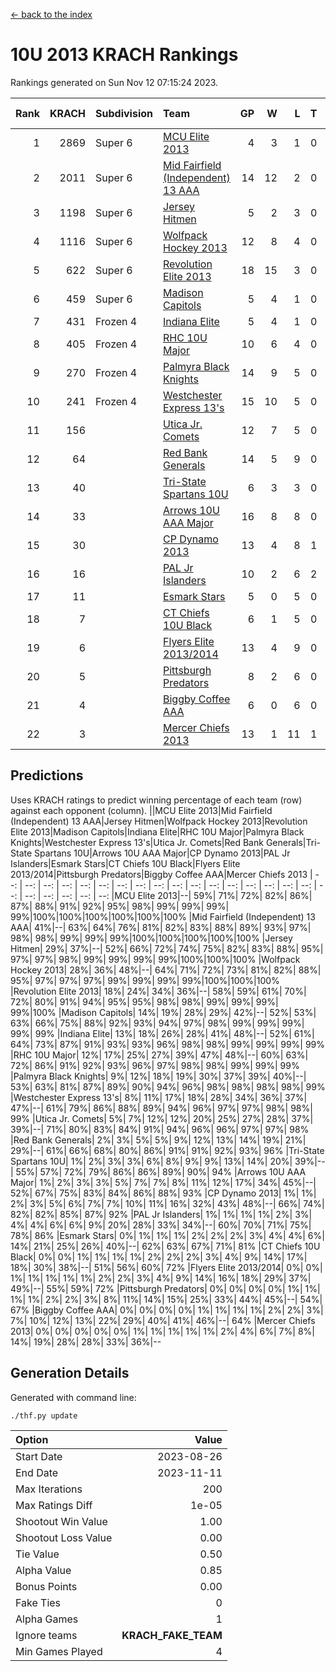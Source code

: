 [<- back to the index](readme.md)
# 10U 2013 KRACH Rankings
Rankings generated on Sun Nov 12 07:15:24 2023.

Rank|KRACH|Subdivision|Team|GP|W|L|T|OTW|OTL|SoS|Exp Wins|Win Diff
---:|---:|:---|:---|---:|---:|---:|---:|---:|---:|---:|---:|---:
1|2869|Super 6|[MCU Elite 2013](https://gamesheetstats.com/seasons/3664/teams/140889/schedule)|4|3|1|0|0|0|926|3.8|-0.0
2|2011|Super 6|[Mid Fairfield (Independent) 13 AAA](https://gamesheetstats.com/seasons/3664/teams/140891/schedule)|14|12|2|0|2|0|408|12.8|-0.0
3|1198|Super 6|[Jersey Hitmen](https://gamesheetstats.com/seasons/3664/teams/140893/schedule)|5|2|3|0|0|1|1814|2.8|-0.0
4|1116|Super 6|[Wolfpack Hockey 2013](https://gamesheetstats.com/seasons/3664/teams/140894/schedule)|12|8|4|0|0|1|861|8.8|-0.0
5|622|Super 6|[Revolution Elite 2013](https://gamesheetstats.com/seasons/3664/teams/140904/schedule)|18|15|3|0|2|0|310|15.8|-0.0
6|459|Super 6|[Madison Capitols](https://gamesheetstats.com/seasons/3664/teams/162460/schedule)|5|4|1|0|1|0|158|4.9|0.0
7|431|Frozen 4|[Indiana Elite](https://gamesheetstats.com/seasons/3664/teams/144358/schedule)|5|4|1|0|0|0|162|4.9|0.0
8|405|Frozen 4|[RHC 10U Major](https://gamesheetstats.com/seasons/3664/teams/140895/schedule)|10|6|4|0|1|1|638|6.8|-0.0
9|270|Frozen 4|[Palmyra Black Knights](https://gamesheetstats.com/seasons/3664/teams/140906/schedule)|14|9|5|0|0|1|367|9.8|-0.0
10|241|Frozen 4|[Westchester Express 13's](https://gamesheetstats.com/seasons/3664/teams/140899/schedule)|15|10|5|0|0|1|265|10.8|-0.0
11|156||[Utica Jr. Comets](https://gamesheetstats.com/seasons/3664/teams/140900/schedule)|12|7|5|0|3|0|156|7.8|-0.0
12|64||[Red Bank Generals](https://gamesheetstats.com/seasons/3664/teams/140896/schedule)|14|5|9|0|0|2|395|5.8|-0.0
13|40||[Tri-State Spartans 10U](https://gamesheetstats.com/seasons/3664/teams/144359/schedule)|6|3|3|0|0|1|195|3.9|0.0
14|33||[Arrows 10U AAA Major](https://gamesheetstats.com/seasons/3664/teams/140902/schedule)|16|8|8|0|0|1|108|8.8|-0.0
15|30||[CP Dynamo 2013](https://gamesheetstats.com/seasons/3664/teams/140901/schedule)|13|4|8|1|0|1|424|5.3|-0.0
16|16||[PAL Jr Islanders](https://gamesheetstats.com/seasons/3664/teams/140903/schedule)|10|2|6|2|1|0|333|3.8|-0.0
17|11||[Esmark Stars](https://gamesheetstats.com/seasons/3664/teams/140905/schedule)|5|0|5|0|0|0|402|0.8|-0.0
18|7||[CT Chiefs 10U Black](https://gamesheetstats.com/seasons/3664/teams/140892/schedule)|6|1|5|0|0|0|54|1.8|-0.0
19|6||[Flyers Elite 2013/2014](https://gamesheetstats.com/seasons/3664/teams/140898/schedule)|13|4|9|0|0|0|135|4.8|-0.0
20|5||[Pittsburgh Predators](https://gamesheetstats.com/seasons/3664/teams/140907/schedule)|8|2|6|0|0|0|201|2.8|-0.0
21|4||[Biggby Coffee AAA](https://gamesheetstats.com/seasons/3664/teams/144357/schedule)|6|0|6|0|0|0|206|0.9|0.0
22|3||[Mercer Chiefs 2013](https://gamesheetstats.com/seasons/3664/teams/140897/schedule)|13|1|11|1|0|0|318|2.3|-0.0

## Predictions
Uses KRACH ratings to predict winning percentage of each team (row) against each opponent (column).
||MCU Elite 2013|Mid Fairfield (Independent) 13 AAA|Jersey Hitmen|Wolfpack Hockey 2013|Revolution Elite 2013|Madison Capitols|Indiana Elite|RHC 10U Major|Palmyra Black Knights|Westchester Express 13's|Utica Jr. Comets|Red Bank Generals|Tri-State Spartans 10U|Arrows 10U AAA Major|CP Dynamo 2013|PAL Jr Islanders|Esmark Stars|CT Chiefs 10U Black|Flyers Elite 2013/2014|Pittsburgh Predators|Biggby Coffee AAA|Mercer Chiefs 2013
| --: | --: | --: | --: | --: | --: | --: | --: | --: | --: | --: | --: | --: | --: | --: | --: | --: | --: | --: | --: | --: | --: | --: 
|MCU Elite 2013|--| 59%| 71%| 72%| 82%| 86%| 87%| 88%| 91%| 92%| 95%| 98%| 99%| 99%| 99%| 99%|100%|100%|100%|100%|100%|100%
|Mid Fairfield (Independent) 13 AAA| 41%|--| 63%| 64%| 76%| 81%| 82%| 83%| 88%| 89%| 93%| 97%| 98%| 98%| 99%| 99%| 99%|100%|100%|100%|100%|100%
|Jersey Hitmen| 29%| 37%|--| 52%| 66%| 72%| 74%| 75%| 82%| 83%| 88%| 95%| 97%| 97%| 98%| 99%| 99%| 99%| 99%|100%|100%|100%
|Wolfpack Hockey 2013| 28%| 36%| 48%|--| 64%| 71%| 72%| 73%| 81%| 82%| 88%| 95%| 97%| 97%| 97%| 99%| 99%| 99%| 99%|100%|100%|100%
|Revolution Elite 2013| 18%| 24%| 34%| 36%|--| 58%| 59%| 61%| 70%| 72%| 80%| 91%| 94%| 95%| 95%| 98%| 98%| 99%| 99%| 99%| 99%|100%
|Madison Capitols| 14%| 19%| 28%| 29%| 42%|--| 52%| 53%| 63%| 66%| 75%| 88%| 92%| 93%| 94%| 97%| 98%| 99%| 99%| 99%| 99%| 99%
|Indiana Elite| 13%| 18%| 26%| 28%| 41%| 48%|--| 52%| 61%| 64%| 73%| 87%| 91%| 93%| 93%| 96%| 98%| 98%| 99%| 99%| 99%| 99%
|RHC 10U Major| 12%| 17%| 25%| 27%| 39%| 47%| 48%|--| 60%| 63%| 72%| 86%| 91%| 92%| 93%| 96%| 97%| 98%| 98%| 99%| 99%| 99%
|Palmyra Black Knights|  9%| 12%| 18%| 19%| 30%| 37%| 39%| 40%|--| 53%| 63%| 81%| 87%| 89%| 90%| 94%| 96%| 98%| 98%| 98%| 98%| 99%
|Westchester Express 13's|  8%| 11%| 17%| 18%| 28%| 34%| 36%| 37%| 47%|--| 61%| 79%| 86%| 88%| 89%| 94%| 96%| 97%| 97%| 98%| 98%| 99%
|Utica Jr. Comets|  5%|  7%| 12%| 12%| 20%| 25%| 27%| 28%| 37%| 39%|--| 71%| 80%| 83%| 84%| 91%| 94%| 96%| 96%| 97%| 97%| 98%
|Red Bank Generals|  2%|  3%|  5%|  5%|  9%| 12%| 13%| 14%| 19%| 21%| 29%|--| 61%| 66%| 68%| 80%| 86%| 91%| 91%| 92%| 93%| 96%
|Tri-State Spartans 10U|  1%|  2%|  3%|  3%|  6%|  8%|  9%|  9%| 13%| 14%| 20%| 39%|--| 55%| 57%| 72%| 79%| 86%| 86%| 89%| 90%| 94%
|Arrows 10U AAA Major|  1%|  2%|  3%|  3%|  5%|  7%|  7%|  8%| 11%| 12%| 17%| 34%| 45%|--| 52%| 67%| 75%| 83%| 84%| 86%| 88%| 93%
|CP Dynamo 2013|  1%|  1%|  2%|  3%|  5%|  6%|  7%|  7%| 10%| 11%| 16%| 32%| 43%| 48%|--| 66%| 74%| 82%| 82%| 85%| 87%| 92%
|PAL Jr Islanders|  1%|  1%|  1%|  1%|  2%|  3%|  4%|  4%|  6%|  6%|  9%| 20%| 28%| 33%| 34%|--| 60%| 70%| 71%| 75%| 78%| 86%
|Esmark Stars|  0%|  1%|  1%|  1%|  2%|  2%|  2%|  3%|  4%|  4%|  6%| 14%| 21%| 25%| 26%| 40%|--| 62%| 63%| 67%| 71%| 81%
|CT Chiefs 10U Black|  0%|  0%|  1%|  1%|  1%|  1%|  2%|  2%|  2%|  3%|  4%|  9%| 14%| 17%| 18%| 30%| 38%|--| 51%| 56%| 60%| 72%
|Flyers Elite 2013/2014|  0%|  0%|  1%|  1%|  1%|  1%|  1%|  2%|  2%|  3%|  4%|  9%| 14%| 16%| 18%| 29%| 37%| 49%|--| 55%| 59%| 72%
|Pittsburgh Predators|  0%|  0%|  0%|  0%|  1%|  1%|  1%|  1%|  2%|  2%|  3%|  8%| 11%| 14%| 15%| 25%| 33%| 44%| 45%|--| 54%| 67%
|Biggby Coffee AAA|  0%|  0%|  0%|  0%|  1%|  1%|  1%|  1%|  2%|  2%|  3%|  7%| 10%| 12%| 13%| 22%| 29%| 40%| 41%| 46%|--| 64%
|Mercer Chiefs 2013|  0%|  0%|  0%|  0%|  0%|  1%|  1%|  1%|  1%|  1%|  2%|  4%|  6%|  7%|  8%| 14%| 19%| 28%| 28%| 33%| 36%|--

## Generation Details

Generated with command line:
```
./thf.py update
```

| Option | Value |
| :----- | ----: |
| Start Date | 2023-08-26 |
| End Date | 2023-11-11 |
| Max Iterations | 200 |
| Max Ratings Diff | 1e-05 |
| Shootout Win Value | 1.00 |
| Shootout Loss Value | 0.00 |
| Tie Value | 0.50 |
| Alpha Value | 0.85 |
| Bonus Points | 0.00 |
| Fake Ties | 0 |
| Alpha Games | 1 |
| Ignore teams | __KRACH_FAKE_TEAM__ |
| Min Games Played | 4 |

